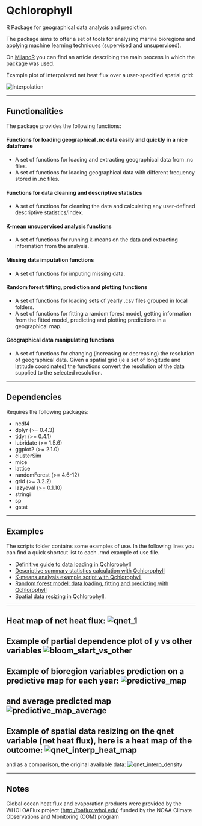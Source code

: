 # Qchlorophyll

R Package for geographical data analysis and prediction.

The package aims to offer a set of tools for analysing marine bioregions and applying machine learning techniques (supervised and unsupervised).

On [MilanoR](http://www.milanor.net/blog/r-satellite-data-to-identify-marine-bioregions/) you can find an article describing the main process in which the package was used.

Example plot of interpolated net heat flux over a user-specified spatial grid:

![Interpolation](https://cloud.githubusercontent.com/assets/13961654/23580417/bcd0d03e-0101-11e7-83da-cc78d9326852.jpeg)

---

## Functionalities
The package provides the following functions:

####  Functions for loading geographical .nc data easily and quickly in a nice dataframe

- A set of functions for loading and extracting geographical data from .nc files.
- A set of functions for loading geographical data with different frequency stored in .nc files.

#### Functions for data cleaning and descriptive statistics

- A set of functions for cleaning the data and calculating any user-defined descriptive statistics/index.

#### K-mean unsupervised analysis functions

- A set of functions for running k-means on the data and extracting information from the analysis.

#### Missing data imputation functions

- A set of functions for imputing missing data. 

#### Random forest fitting, prediction and plotting functions

- A set of functions for loading sets of yearly .csv files grouped in local folders.
- A set of functions for fitting a random forest model, getting information from the fitted model, predicting and plotting predictions in a geographical map.

#### Geographical data manipulating functions

- A set of functions for changing (increasing or decreasing) the resolution of geographical data. Given a spatial grid (ie a set of longitude and latitude coordinates) the functions convert the resolution of the data supplied to the selected resolution.

---

## Dependencies
Requires the following packages:

- ncdf4
- dplyr (>= 0.4.3)
- tidyr (>= 0.4.1)
- lubridate (>= 1.5.6)
- ggplot2 (>= 2.1.0)
- clusterSim
- mice
- lattice
- randomForest (>= 4.6-12)
- grid (>= 3.2.2)
- lazyeval (>= 0.1.10)
- stringi
- sp
- gstat

 
 ---
 
## Examples
The scripts folder contains some examples of use. In the following lines you can find a quick shortcut list to each .rmd example of use file.

- [Definitive guide to data loading in Qchlorophyll](https://github.com/pegoraro/qchlorophyll/blob/master/scripts/script-esempio-caricamento-dati-definitivo.rmd)
- [Descriptive summary statistics calculation with Qchlorophyll](https://github.com/pegoraro/qchlorophyll/blob/master/scripts/script-esempio-calcolo-statistiche.R)
- [K-means analysis example script with Qchlorophyll](https://github.com/pegoraro/qchlorophyll/blob/master/scripts/script-esempio-kmeans.R)
- [Random forest model: data loading, fitting and predicting with Qchlorophyll](https://github.com/pegoraro/qchlorophyll/blob/master/scripts/script-esempio-rf-presentazione_def.rmd)
- [Spatial data resizing in Qchlorophyll](https://github.com/pegoraro/qchlorophyll/blob/master/scripts/script-esempio-aumento-risoluzione.rmd).

---
Heat map of net heat flux:
![qnet_1](https://cloud.githubusercontent.com/assets/13961654/23580388/361ecadc-0101-11e7-9ee0-068ec40016f5.jpeg)
---
Example of partial dependence plot of y vs other variables
![bloom_start_vs_other](https://cloud.githubusercontent.com/assets/13961654/23548632/ba64a220-0008-11e7-9a6d-73b4f20b4a97.png)
---
Example of bioregion variables prediction on a predictive map for each year:
![predictive_map](https://cloud.githubusercontent.com/assets/13961654/23548646/c47bdcce-0008-11e7-9158-6c63e56321c7.png)
---
and average predicted map
![predictive_map_average](https://cloud.githubusercontent.com/assets/13961654/23548639/c08111fc-0008-11e7-9e94-8c860e5ec2d7.png)
---
Example of spatial data resizing on the qnet variable (net heat flux), here is a heat map of the outcome:
![qnet_interp_heat_map](https://cloud.githubusercontent.com/assets/13961654/23580417/bcd0d03e-0101-11e7-83da-cc78d9326852.jpeg)
---
and as a comparison, the original available data:
![qnet_interp_density](https://cloud.githubusercontent.com/assets/13961654/23580419/c075be16-0101-11e7-9afd-9f1b9422f5e2.jpeg)

---

## Notes
Global ocean heat flux and evaporation products were provided by the WHOI OAFlux project (http://oaflux.whoi.edu) funded by the NOAA Climate Observations and Monitoring (COM) program
